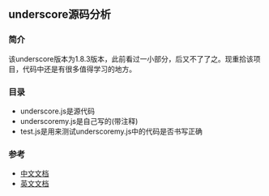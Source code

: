 ## underscore源码分析

### 简介

该underscore版本为1.8.3版本，此前看过一小部分，后又不了了之。现重拾该项目，代码中还是有很多值得学习的地方。

### 目录

- underscore.js是源代码
- underscoremy.js是自己写的(带注释)
- test.js是用来测试underscoremy.js中的代码是否书写正确

### 参考

- [中文文档](http://www.bootcss.com/p/underscore/)
- [英文文档](http://underscorejs.org/)

